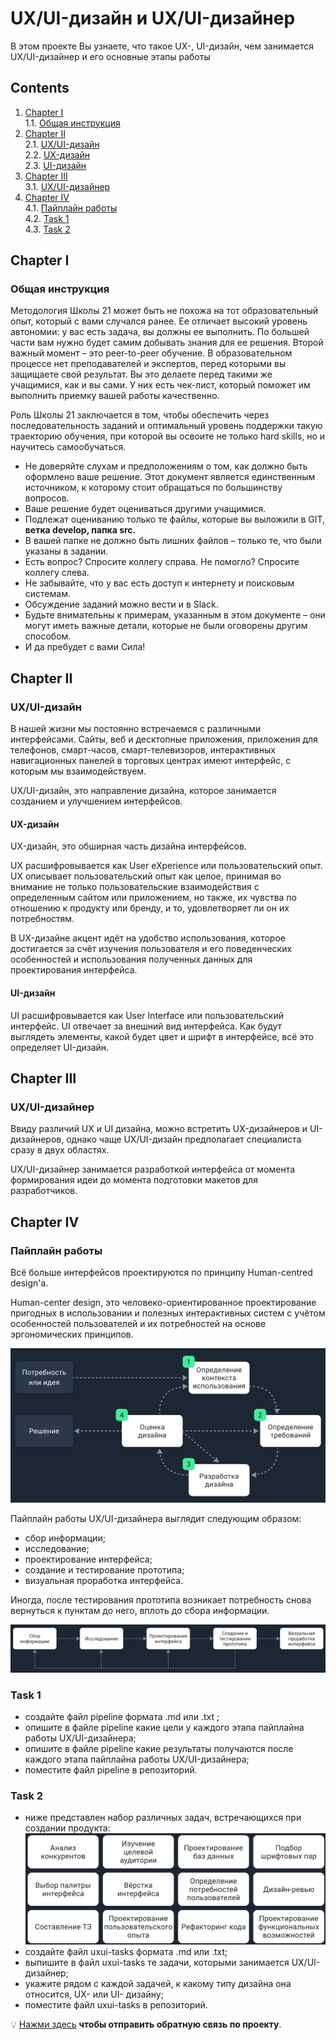 # UX/UI-дизайн и UX/UI-дизайнер

В этом проекте Вы узнаете, что такое UX-, UI-дизайн, чем занимается UX/UI-дизайнер и его основные этапы работы

## Contents

1. [Chapter I](#chapter-i)\
    1.1. [Общая инструкция](#общая-инструкция)
2. [Chapter II](#chapter-ii) \
    2.1. [UX/UI-дизайн](#ux/ui-дизайн) \
    2.2. [UX-дизайн](#ux-дизайн) \
    2.3. [UI-дизайн](#ui-дизайн)
3. [Chapter III](#chapter-iii) \
    3.1. [UX/UI-дизайнер](#ux/ui-дизайнер)
4. [Chapter IV](#chapter-iv) \
    4.1. [Пайплайн работы](#пайплайн-работы) \
    4.2. [Task 1](#task-1) \
    4.3. [Task 2](#task-2) 


## Chapter I

### Общая инструкция

Методология Школы 21 может быть не похожа на тот образовательный опыт, который с вами случался ранее. 
Ее отличает высокий уровень автономии: у вас есть задача, вы должны ее выполнить. 
По большей части вам нужно будет самим добывать знания для ее решения. Второй важный момент – это peer-to-peer обучение. 
В образовательном процессе нет преподавателей и экспертов, перед которыми вы защищаете свой результат. 
Вы это делаете перед такими же учащимися, как и вы сами. 
У них есть чек-лист, который поможет им выполнить приемку вашей работы качественно.

Роль Школы 21 заключается в том, чтобы обеспечить через последовательность заданий и оптимальный уровень поддержки 
такую траекторию обучения, при которой вы освоите не только hard skills, но и научитесь самообучаться.

* Не доверяйте слухам и предположениям о том, как должно быть оформлено ваше решение. Этот документ является единственным источником, к которому стоит обращаться по большинству вопросов.
* Ваше решение будет оцениваться другими учащимися.
* Подлежат оцениванию только те файлы, которые вы выложили в GIT, **ветка develop, папка src.**
* В вашей папке не должно быть лишних файлов – только те, что были указаны в задании.
* Есть вопрос? Спросите коллегу справа. Не помогло? Спросите коллегу слева.
* Не забывайте, что у вас есть доступ к интернету и поисковым системам.
* Обсуждение заданий можно вести и в Slack.
* Будьте внимательны к примерам, указанным в этом документе – они могут иметь важные детали, которые не были оговорены другим способом.
* И да пребудет с вами Сила!

## Chapter II

### UX/UI-дизайн

В нашей жизни мы постоянно встречаемся с различными интерфейсами. Сайты, веб и десктопные приложения, приложения для телефонов, смарт-часов, смарт-телевизоров, интерактивных навигационных панелей в торговых центрах имеют интерфейс, с которым мы взаимодействуем.

UX/UI-дизайн, это направление дизайна, которое занимается созданием и улучшением интерфейсов.

#### UX-дизайн

UX-дизайн, это обширная часть дизайна интерфейсов.

UX расшифровывается как User eXperience или пользовательский опыт. UX описывает пользовательский опыт как целое, принимая во внимание не только пользовательские взаимодействия с определенным сайтом или приложением, но также, их чувства по отношению к продукту или бренду, и то, удовлетворяет ли он их потребностям.

В UX-дизайне акцент идёт на удобство использования, которое достигается за счёт изучения пользователя и его поведенческих особенностей и использования полученных данных для проектирования интерфейса.

#### UI-дизайн

UI расшифровывается как User Interface или пользовательский интерфейс. UI отвечает за внешний вид интерфейса. Как будут выглядеть элементы, какой будет цвет и шрифт в интерфейсе, всё это определяет UI-дизайн.

## Chapter III

### UX/UI-дизайнер

Ввиду различий UX и UI дизайна, можно встретить UX-дизайнеров и UI-дизайнеров, однако чаще UX/UI-дизайн предполагает специалиста сразу в двух областях.

UX/UI-дизайнер занимается разработкой интерфейса от момента формирования идеи до момента подготовки макетов для разработчиков.

## Chapter IV

### Пайплайн работы

Всё больше интерфейсов проектируются по принципу Human-centred design'а.

Human-center design, это человеко-ориентированное проектирование пригодных в использовании и полезных интерактивных систем с учётом особенностей пользователей и их потребностей на основе эргономических принципов.

![chapter_3_1](misc/images/chapter_3_1.png)

Пайплайн работы UX/UI-дизайнера выглядит следующим образом:
* сбор информации;
* исследование;
* проектирование интерфейса;
* создание и тестирование прототипа;
* визуальная проработка интерфейса.

Иногда, после тестирования прототипа возникает потребность снова вернуться к пунктам до него, вплоть до сбора информации.

![chapter_3_2](misc/images/chapter_3_2.png)

### Task 1

* создайте файл pipeline формата .md или .txt ;
* опишите в файле pipeline какие цели у каждого этапа пайплайна работы UX/UI-дизайнера;
* опишите в файле pipeline какие результаты получаются после каждого этапа пайплайна работы UX/UI-дизайнера;
* поместите файл pipeline в репозиторий.

### Task 2

* ниже представлен набор различных задач, встречающихся при создании продукта:
![task_2](misc/images/task_2.png)
* создайте файл uxui-tasks формата .md или .txt;
* выпишите в файл uxui-tasks те задачи, которыми занимается UX/UI-дизайнер;
* укажите рядом с каждой задачей, к какому типу дизайна она относится, UX- или UI- дизайну;
* поместите файл uxui-tasks в репозиторий.

💡 [Нажми здесь](https://forms.gle/cRAnogcwYVHzuS49A) **чтобы отправить обратную связь по проекту**. 

